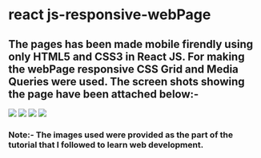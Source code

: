 # react js-responsive-webPage

## The pages has been made mobile firendly using only HTML5 and CSS3 in React JS. For making the webPage responsive CSS Grid and Media Queries were used. The screen shots showing the page have been attached below:-
<img src="../ScreenShots/Screenshot1.png">
<img src="../ScreenShots/Screenshot2.png">
<img src="../ScreenShots/Screenshot3.png">
<img src="../ScreenShots/Screenshot4.png">

### Note:- The images used were provided as the part of the tutorial that I followed to learn web development.
